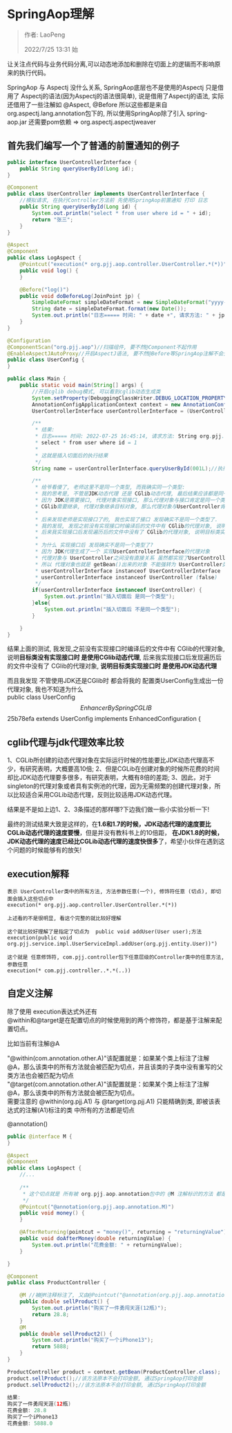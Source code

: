 # SpringAop理解

> 作者: LaoPeng
>
> 2022/7/25 13:31 始

让关注点代码与业务代码分离,可以动态地添加和删除在切面上的逻辑而不影响原来的执行代码。

SpringAop 与 Aspectj 没什么关系, SpringAop底层也不是使用的Aspectj 只是借用了 Aspectj的语法(因为Aspectj的语法很简单),
说是借用了Aspectj的语法, 实际还借用了一些注解如 @Aspect, @Before 所以这些都是来自org.aspectj.lang.annotation包下的,
所以使用SpringAop除了引入 spring-aop.jar 还需要pom依赖 => org.aspectj.aspectjweaver

## 首先我们编写一个了普通的前置通知的例子
```java
public interface UserControllerInterface {
    public String queryUserById(Long id);
}

@Component
public class UserController implements UserControllerInterface {
    //模拟请求, 在执行Controller方法前 先使用SpringAop前置通知 打印 日志
    public String queryUserById(Long id) {
        System.out.println("select * from user where id = " + id);
        return "张三";
    }
}

@Aspect
@Component
public class LogAspect {
    @Pointcut("execution(* org.pjj.aop.controller.UserController.*(*))")//表示切点
    public void log() {
    }

    @Before("log()")
    public void doBeforeLog(JoinPoint jp) {
        SimpleDateFormat simpleDateFormat = new SimpleDateFormat("yyyy-MM-dd HH:mm:ss");
        String date = simpleDateFormat.format(new Date());
        System.out.println("日志===== 时间: " + date +", 请求方法: " + jp.getSignature());
    }
}

@Configuration
@ComponentScan("org.pjj.aop")//扫描组件, 要不然@Component不起作用
@EnableAspectJAutoProxy//开启AspectJ语法, 要不然@Before等SpringAop注解不会生效, 注意SpringBoot该注解默认开启的
public class UserConfig {
}

public class Main {
    public static void main(String[] args) {
        //开启cglib debug模式, 可以看到cglib动态生成类
        System.setProperty(DebuggingClassWriter.DEBUG_LOCATION_PROPERTY,"D:/eatMeal/JavaNB/IDEA/ideaProject/Java-Proxy-Aop/target/classes");
        AnnotationConfigApplicationContext context = new AnnotationConfigApplicationContext(UserConfig.class);
        UserControllerInterface userControllerInterface = (UserControllerInterface) context.getBean("userController");

        /**
         * 结果:
         * 日志===== 时间: 2022-07-25 16:45:14, 请求方法: String org.pjj.aop.controller.UserController.queryUserById(Long)
         * select * from user where id = 1
         *
         * 这就是插入切面后的执行结果
         */
        String name = userControllerInterface.queryUserById(001L);//执行方法

        /**
         * 给爷看傻了, 老师这里不是同一个类型, 而我确实同一个类型:
         * 我的思考是, 不管是JDK动态代理 还是 CGlib动态代理, 最后结果应该都是同一个类型,
         * 因为 JDK是需要接口, 代理对象实现接口, 那么代理对象与接口肯定是同一个类型嘛
         * CGlib需要继承, 代理对象继承目标对象, 那么代理对象与UserController肯定是同一个类型嘛 (子类 instanceof 父类, true)
         *
         * 后来发现老师是实现接口了的, 我也实现了接口 发现确实不是同一个类型了.
         * 我的发现, 发现之前没有实现接口时编译后的文件中有 CGlib的代理对象, 说明目标类没有实现接口时 是使用CGlib动态代理
         * 后来我实现接口后发现遍历后的文件中没有了 CGlib的代理对象, 说明目标类实现接口时 是使用JDK动态代理
         *
         * 为什么 实现接口后 发现确实不是同一个类型了?
         * 因为 JDK代理生成了一个 实现UserControllerInterface的代理对象
         * 代理对象与 UserController之间没有直接关系 虽然都实现了UserControllerInterface接口
         * 所以 代理对象也就是 getBean()出来的对象 不能强转为 UserController类型 只能强转为 UserControllerInterface
         * userControllerInterface instanceof UserControllerInterface  (true)
         * userControllerInterface instanceof UserController (false)
         */
        if(userControllerInterface instanceof UserController) {
            System.out.println("插入切面后 是同一个类型");
        }else{
            System.out.println("插入切面后 不是同一个类型");
        }

    }
}
```
结果上面的测试, 我发现,之前没有实现接口时编译后的文件中有 CGlib的代理对象, 说明**目标类没有实现接口时 是使用CGlib动态代理**, 
后来我实现接口后发现遍历后的文件中没有了 CGlib的代理对象, **说明目标类实现接口时 是使用JDK动态代理**

而且我发现 不管使用JDK还是CGlib时 都会将我的 配置类UserConfig生成出一份代理对象, 我也不知道为什么  
public class UserConfig$$EnhancerBySpringCGLIB$$25b78efa extends UserConfig implements EnhancedConfiguration {


## cglib代理与jdk代理效率比较
1、CGLib所创建的动态代理对象在实际运行时候的性能要比JDK动态代理高不少，有研究表明，大概要高10倍;
2、但是CGLib在创建对象的时候所花费的时间却比JDK动态代理要多很多，有研究表明，大概有8倍的差距;
3、因此，对于singleton的代理对象或者具有实例池的代理，因为无需频繁的创建代理对象，所以比较适合采用CGLib动态代理，反则比较适用JDK动态代理。

结果是不是如上边1、2、3条描述的那样哪?下边我们做一些小实验分析一下!

最终的测试结果大致是这样的，在**1.6和1.7的时候，JDK动态代理的速度要比CGLib动态代理的速度要慢**，但是并没有教科书上的10倍距，
**在JDK1.8的时候，JDK动态代理的速度已经比CGLib动态代理的速度快很多**了，希望小伙伴在遇到这个问题的时候能够有的放矢!

## execution解释
```text
表示 UserController类中的所有方法, 方法参数任意(一个), 修饰符任意 (切点), 即切面会插入这些切点中
execution(* org.pjj.aop.controller.UserController.*(*))

上述看的不是很明显, 看这个完整的就比较好理解

这个就比较好理解了是指定了切点为  public void addUser(User user);方法
execution(public void org.pjj.service.impl.UserServiceImpl.addUser(org.pjj.entity.User))")

这个就是 任意修饰符, com.pjj.controller包下任意层级的Controller类中的任意方法, 参数任意
execution(* com.pjj.controller..*.*(..))
```

## 自定义注解
除了使用 execution表达式外还有  
@within和@target是在配置切点的时候使用到的两个修饰符，都是基于注解来配置切点。

比如当前有注解@A

"@within(com.annotation.other.A)"该配置就是：如果某个类上标注了注解@A，那么该类中的所有方法就会被匹配为切点，并且该类的子类中没有重写的父类方法也会被匹配为切点  
"@target(com.annotation.other.A)"该配置就是：如果某个类上标注了注解@A，那么该类中的所有方法就会被匹配为切点。  
需要注意的 @within(org.pjj.A1) 与 @target(org.pjj.A1) 只能精确到类, 即被该表达式的注解(A1)标注的类 中所有的方法都是切点

@annotation()
```java
public @interface M {
}

@Aspect
@Component
public class LogAspect {
    //...
    
    /**
     * 这个切点就是 所有被 org.pjj.aop.annotation包中的 @M 注解标识的方法 都是切点
     */
    @Pointcut("@annotation(org.pjj.aop.annotation.M)")
    public void money() {
    }

    @AfterReturning(pointcut = "money()", returning = "returningValue")//返回后通知： 执行方法结束前执行(异常不执行)
    public void doAfterMoney(double returningValue) {
        System.out.println("花费金额: " + returningValue);
    }

}

@Component
public class ProductController {

    @M //被@M注释标注了, 又由@Pointcut("@annotation(org.pjj.aop.annotation.M)"), 所以该方法会由动态代理代理, 在执行该方法前后 执行代理逻辑
    public double sellProduct() {
        System.out.println("购买了一件勇闯天涯(12瓶)");
        return 28.8;
    }
    @M
    public double sellProduct2() {
        System.out.println("购买了一个iPhone13");
        return 5888;
    }
}

ProductController product = context.getBean(ProductController.class);
product.sellProduct();//该方法原本不会打印金额, 通过SpringAop打印金额
product.sellProduct2();//该方法原本不会打印金额, 通过SpringAop打印金额
 
结果:
购买了一件勇闯天涯(12瓶)
花费金额: 28.8
购买了一个iPhone13
花费金额: 5888.0
```